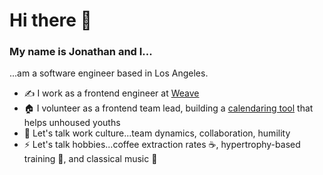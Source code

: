 # Hi there 👋

### My name is Jonathan and I...

...am a software engineer based in Los Angeles.

- ✍️ I work as a frontend engineer at [Weave](getweave.com)
- 🏠 I volunteer as a frontend team lead, building a [calendaring tool](https://homeunite.us/) that helps unhoused youths
- 💬 Let's talk work culture...team dynamics, collaboration, humility  
- ⚡ Let's talk hobbies...coffee extraction rates ☕, hypertrophy-based training 💪, and classical music 🎻
